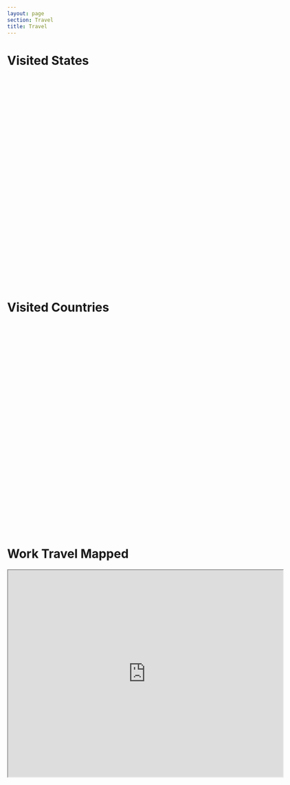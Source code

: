 ```yaml
---
layout: page
section: Travel
title: Travel
---
```


<h1>Visited States</h1>
<script src="http://www.amcharts.com/lib/3/ammap.js" type="text/javascript"></script><script src="http://www.amcharts.com/lib/3/maps/js/worldHigh.js" type="text/javascript"></script>
<script src="http://www.amcharts.com/lib/3/maps/js/usaHigh.js" type="text/javascript"></script>

<div id="mapdiv" style="width: 700px; height: 450px;"></div>

&nbsp;

<h1>Visited Countries</h1>

&nbsp;

<div id="mapdiv2" style="width: 700px; height: 450px;"></div>

<h1>Work Travel Mapped</h1>
<iframe src="https://www.google.com/maps/d/embed?mid=1CE8QEHcXoDB7x7xEa3sG6wUwEDU" width="640" height="480"></iframe>

<script type="text/javascript">// <![CDATA[
(function () { var map; AmCharts.ready(function() { map = new AmCharts.AmMap(); map.pathToImages = "http://www.amcharts.com/lib/3/images/"; map.panEventsEnabled = true; map.backgroundColor = "#666666"; map.backgroundAlpha = 1; map.zoomControl.panControlEnabled = true; map.zoomControl.zoomControlEnabled = true; var dataProvider = { mapVar : AmCharts.maps.usaHigh, getAreasFromMap : true, areas : [ { id: 'US-AR', showAsSelected: true }, { id: 'US-CA', showAsSelected: true }, { id: 'US-CO', showAsSelected: true }, { id: 'US-DC', showAsSelected: true }, { id: 'US-FL', showAsSelected: true }, { id: 'US-GA', showAsSelected: true }, { id: 'US-IL', showAsSelected: true }, { id: 'US-IN', showAsSelected: true }, { id: 'US-IA', showAsSelected: true }, { id: 'US-ME', showAsSelected: true }, { id: 'US-MA', showAsSelected: true }, { id: 'US-MI', showAsSelected: true }, { id: 'US-MN', showAsSelected: true }, { id: 'US-MO', showAsSelected: true }, { id: 'US-NH', showAsSelected: true }, { id: 'US-NJ', showAsSelected: true }, { id: 'US-ND', showAsSelected: true }, { id: 'US-NY', showAsSelected: true }, { id: 'US-OH', showAsSelected: true }, { id: 'US-OR', showAsSelected: true }, { id: 'US-PA', showAsSelected: true }, { id: 'US-TX', showAsSelected: true }, { id: 'US-VA', showAsSelected: true }, { id: 'US-WA', showAsSelected: true }, { id: 'US-WI', showAsSelected: true } ] }; map.dataProvider = dataProvider; map.areasSettings = { autoZoom : true, color : "#CDCDCD", colorSolid : "#5EB7DE", selectedColor : "#5EB7DE", outlineColor : "#666666", rollOverColor : "#88CAE7", rollOverOutlineColor : "#FFFFFF" }; map.write("mapdiv"); }); }()); (function () { var map2; AmCharts.ready(function() { map2 = new AmCharts.AmMap(); map2.pathToImages = "http://www.amcharts.com/lib/3/images/"; map2.panEventsEnabled = true; map2.backgroundColor = "#666666"; map2.backgroundAlpha = 1; map2.zoomControl.panControlEnabled = true; map2.zoomControl.zoomControlEnabled = true; var dataProvider = { mapVar: AmCharts.maps.worldHigh, getAreasFromMap: true, areas: [ { id: 'AT', showAsSelected: true }, { id: 'CA', showAsSelected: true }, { id: 'DE', showAsSelected: true }, { id: 'ES', showAsSelected: true }, { id: 'FR', showAsSelected: true }, { id: 'IE', showAsSelected: true }, { id: 'IS', showAsSelected: true }, { id: 'GB', showAsSelected: true }, { id: 'MX', showAsSelected: true }, { id: 'NI', showAsSelected: true }, { id: 'PA', showAsSelected: true }, { id: 'US', showAsSelected: true } ] }; map2.dataProvider = dataProvider; map2.areasSettings = { autoZoom: true, color: "#CDCDCD", colorSolid: "#5EB7DE", selectedColor: "#5EB7DE", outlineColor: "#666666", rollOverColor: "#88CAE7", rollOverOutlineColor: "#FFFFFF" }; map2.write("mapdiv2"); }); }());
// ]]></script>